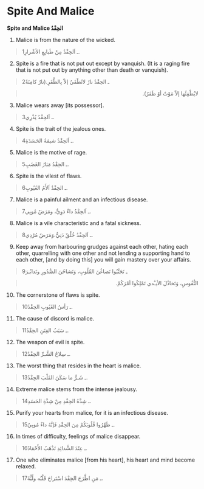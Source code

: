 Spite And Malice
================

**Spite and Malice الحِقْدُ**

1. Malice is from the nature of the wicked.

> 1ـ اَلحِقْدُ مِنْ طَبايِعِ الأشْرارِ.

2. Spite is a fire that is not put out except by vanquish. (It is a
raging fire that is not put out by anything other than death or
vanquish).

> 2ـ الحِقْدُ نارٌ لاتُطْفَيُ إلاّ بِالظَّفَرِ.(نارٌ كامِنَةٌ
<blockquote dir="rtl">
  <p>
لايُطْفِئُها إلاّ مَوْتٌ أوْ ظَفَرٌ).
  </p>
</blockquote>

3. Malice wears away [its possessor].

> 3ـ اَلحِقْدُ يُذْرِي.

4. Spite is the trait of the jealous ones.

> 4ـ اَلحِقْدُ شيمَةُ الحَسَدَةِ.

5. Malice is the motive of rage.

> 5ـ الحِقْدُ مَثارُ الغَضَبِ.

6. Spite is the vilest of flaws.

> 6ـ الحِقْدُ اَلأَمُ العُيُوبِ.

7. Malice is a painful ailment and an infectious disease.

> 7ـ اَلحِقْدُ داءٌ دَوِيٌّ، ومَرَضٌ مُوبِي.

8. Malice is a vile characteristic and a fatal sickness.

> 8ـ اَلحِقْدُ خُلْقٌ دَنِيٌّ،وَمَرَضٌ مُرْدِي.

9. Keep away from harbouring grudges against each other, hating each
other, quarrelling with one other and not lending a supporting hand to
each other, [and by doing this] you will gain mastery over your affairs.

> 9ـ تَجَنَّبُوا تَضاغُنَ القُلُوبِ، وَتَشاحُنَ الصُّدُورِ وتَدابُـرَ
<blockquote dir="rtl">
  <p>
النُّفُوسِ، وَتَخاذُلَ الأيـْدي تَمْلِكُوا أمْرَكُمْ.
  </p>
</blockquote>

10. The cornerstone of flaws is spite.

> 10ـ رَأسُ العُيُوبِ الحِقْدُ.

11. The cause of discord is malice.

> 11ـ سَبَبُ الفِتَنِ الحِقْدُ.

12. The weapon of evil is spite.

> 12ـ سِلاحُ الشَّـرِّ الحِقْدُ.

13. The worst thing that resides in the heart is malice.

> 13ـ شَـرُّ ما سَكَنَ القَلْبَ الحِقْدُ.

14. Extreme malice stems from the intense jealousy.

> 14ـ شِدَّةُ الحِقْدِ مِنْ شِدَّةِ الحَسَدِ.

15. Purify your hearts from malice, for it is an infectious disease.

> 15ـ طَهِّرُوا قُلُوبَكُمْ مِنَ الحِقْدِ فَإنَّهُ داءٌ مُوبِيٌ.

16. In times of difficulty, feelings of malice disappear.

> 16ـ عِنْدَ الشَّدائِدِ تَذْهَبُ الأَحْقادُ.

17. One who eliminates malice [from his heart], his heart and mind
become relaxed.

> 17ـ مَنِ اطَّرَحَ الحِقْدَ اسْتَراحَ قَلْبُُه ولُبُّهُ.


